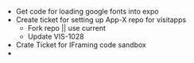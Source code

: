 * Get code for loading google fonts into expo 
* Create ticket for setting up App-X repo for visitapps
  * Fork repo || use current
  * Update VIS-1028
* Crate Ticket for IFraming code sandbox
* 